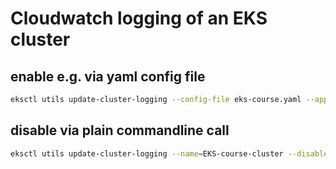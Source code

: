 # Cloudwatch logging of an EKS cluster

## enable e.g. via yaml config file

```bash
eksctl utils update-cluster-logging --config-file eks-course.yaml --approve
```

## disable via plain commandline call

```bash
eksctl utils update-cluster-logging --name=EKS-course-cluster --disable-types all
```
